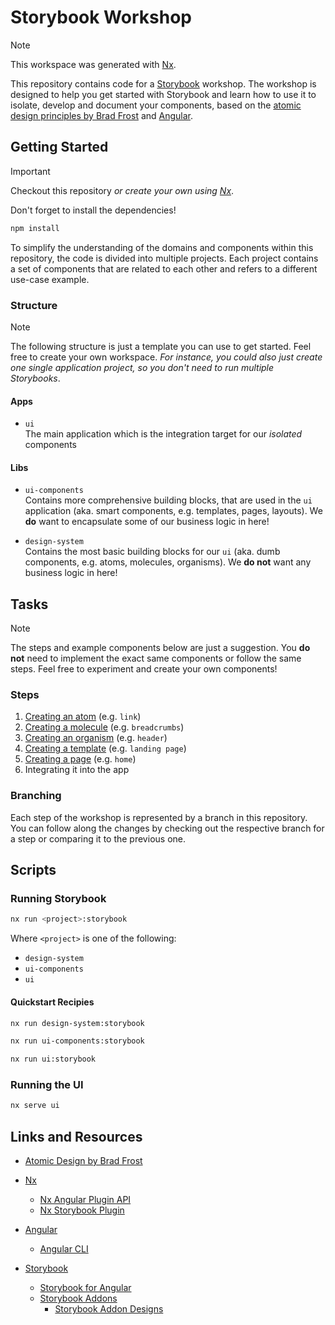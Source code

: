 # Storybook Workshop

> [!NOTE] 
> This workspace was generated with [Nx](./NX.md).

This repository contains code for a [Storybook][sb] workshop. The workshop is designed to help you get started with Storybook and learn how to use it to isolate, develop and document your components, based on the [atomic design principles by Brad Frost][ad] and [Angular][ng].

  [sb]: https://storybook.js.org/
  [ad]: https://bradfrost.com/blog/post/atomic-web-design/
  [ng]: https://angular.dev/

## Getting Started

> [!IMPORTANT]
> Checkout this repository _or create your own using [Nx][nx]_. 
>
> Don't forget to install the dependencies!
> 
> ```bash
> npm install
> ```

  [nx]: https://nx.dev/

To simplify the understanding of the domains and components within this repository, the code is divided into multiple projects. Each project contains a set of components that are related to each other and refers to a different use-case example.

### Structure

> [!NOTE]
> The following structure is just a template you can use to get started. Feel free to create your own workspace. _For instance, you could also just create one single application project, so you don't need to run multiple Storybooks_.

#### Apps

- `ui` <br> The main application which is the integration target for our _isolated_ components

#### Libs

- `ui-components` <br>
  Contains more comprehensive building blocks, that are used in the `ui` application (aka. smart components, e.g. templates, pages, layouts). We **do** want to encapsulate some of our business logic in here!

- `design-system` <br> 
  Contains the most basic building blocks for our `ui` (aka. dumb components, e.g. atoms, molecules, organisms). We **do not** want any business logic in here!

## Tasks

> [!NOTE]
> The steps and example components below are just a suggestion. You **do not** need to implement the exact same components or follow the same steps. Feel free to experiment and create your own components!

### Steps

1. [Creating an atom](https://github.com/JanUnld/storybook-workshop/compare/step-1) (e.g. `link`)
2. [Creating a molecule](https://github.com/JanUnld/storybook-workshop/compare/step-1...step-2) (e.g. `breadcrumbs`)
3. [Creating an organism](https://github.com/JanUnld/storybook-workshop/compare/step-2...step-3) (e.g. `header`)
4. [Creating a template](https://github.com/JanUnld/storybook-workshop/compare/step-3...step-4) (e.g. `landing page`)
5. [Creating a page](https://github.com/JanUnld/storybook-workshop/compare/step-4...step-5) (e.g. `home`)
6. Integrating it into the app

### Branching

Each step of the workshop is represented by a branch in this repository. You can follow along the changes by checking out the respective branch for a step or comparing it to the previous one.

## Scripts

### Running Storybook

```bash
nx run <project>:storybook
```

Where `<project>` is one of the following:

- `design-system`
- `ui-components`
- `ui`

#### Quickstart Recipies

```bash
nx run design-system:storybook
```

```bash
nx run ui-components:storybook
```

```bash
nx run ui:storybook
```

### Running the UI

```bash
nx serve ui
```

## Links and Resources

- [Atomic Design by Brad Frost][ad]
- [Nx][nx-intro]
  - [Nx Angular Plugin API][nx-ng]
  - [Nx Storybook Plugin][nx-sb]
- [Angular][ng]
  - [Angular CLI][ng-cli] 
- [Storybook][sb]
  - [Storybook for Angular][sb-ng]
  - [Storybook Addons][sb-addons]
    - [Storybook Addon Designs][sb-addon-designs]

  [nx-intro]: https://nx.dev/getting-started/intro
  [nx-ng]: https://nx.dev/nx-api/angular
  [nx-sb]: https://nx.dev/nx-api/storybook
  [ng-cli]: https://angular.dev/tools/cli/setup-local
  [sb-ng]: https://storybook.js.org/docs/get-started/frameworks/angular?renderer=angular
  [sb-addons]: https://storybook.js.org/addons/
  [sb-addon-designs]: https://storybook.js.org/addons/@storybook/addon-designs
